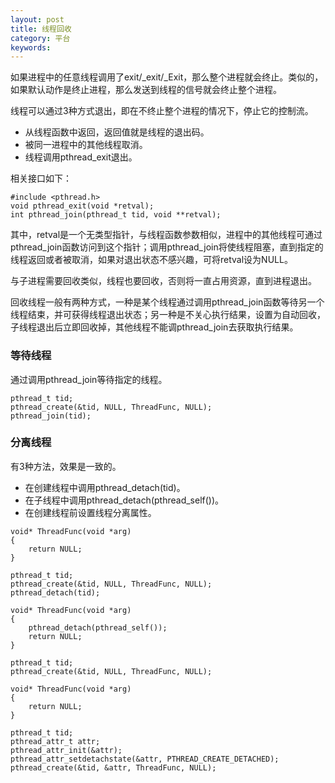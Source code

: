 ```yaml
---
layout: post
title: 线程回收
category: 平台
keywords:
---
```


如果进程中的任意线程调用了exit/_exit/_Exit，那么整个进程就会终止。类似的，如果默认动作是终止进程，那么发送到线程的信号就会终止整个进程。

线程可以通过3种方式退出，即在不终止整个进程的情况下，停止它的控制流。

- 从线程函数中返回，返回值就是线程的退出码。
- 被同一进程中的其他线程取消。
- 线程调用pthread_exit退出。

相关接口如下：

```
#include <pthread.h>
void pthread_exit(void *retval);
int pthread_join(pthread_t tid, void **retval);
```

其中，retval是一个无类型指针，与线程函数参数相似，进程中的其他线程可通过pthread_join函数访问到这个指针；调用pthread_join将使线程阻塞，直到指定的线程返回或者被取消，如果对退出状态不感兴趣，可将retval设为NULL。

与子进程需要回收类似，线程也要回收，否则将一直占用资源，直到进程退出。

回收线程一般有两种方式，一种是某个线程通过调用pthread_join函数等待另一个线程结束，并可获得线程退出状态；另一种是不关心执行结果，设置为自动回收，子线程退出后立即回收掉，其他线程不能调pthread_join去获取执行结果。

### 等待线程

通过调用pthread_join等待指定的线程。

```
pthread_t tid;
pthread_create(&tid, NULL, ThreadFunc, NULL);
pthread_join(tid);
```

### 分离线程

有3种方法，效果是一致的。

- 在创建线程中调用pthread_detach(tid)。
- 在子线程中调用pthread_detach(pthread_self())。
- 在创建线程前设置线程分离属性。

```
void* ThreadFunc(void *arg)
{
    return NULL;
}

pthread_t tid;
pthread_create(&tid, NULL, ThreadFunc, NULL);
pthread_detach(tid);
```

```
void* ThreadFunc(void *arg)
{
    pthread_detach(pthread_self());
    return NULL;
}

pthread_t tid;
pthread_create(&tid, NULL, ThreadFunc, NULL);
```

```
void* ThreadFunc(void *arg)
{
    return NULL;
}

pthread_t tid;
pthread_attr_t attr;
pthread_attr_init(&attr);
pthread_attr_setdetachstate(&attr, PTHREAD_CREATE_DETACHED);
pthread_create(&tid, &attr, ThreadFunc, NULL);
```
